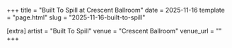 +++
title = "Built To Spill at Crescent Ballroom"
date = 2025-11-16
template = "page.html"
slug = "2025-11-16-built-to-spill"

[extra]
artist = "Built To Spill"
venue = "Crescent Ballroom"
venue_url = ""
+++
